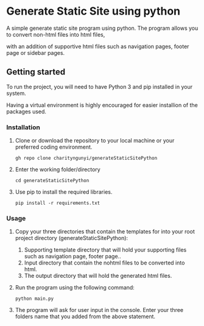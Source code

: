 # Generate Static Site using python
A simple generate static site program using python. The program allows you to convert non-html files into html files,

with an addition of supportive html files such as navigation pages, footer page or sidebar pages.
## Getting started
To run the project, you will need to have Python 3 and pip installed in your system.

Having a virtual environment is highly encouraged for easier installion of the packages used.
### Installation
1. Clone or download the repository to your local machine or your preferred coding environment.


    `gh repo clone charityngunyi/generateStaticSitePython`

2. Enter the working folder/directory

    `cd generateStaticSitePython`

3. Use pip to install the required libraries.

    `pip install -r requirements.txt`

### Usage
1. Copy your three directories that contain the templates for into your root project directory (generateStaticSitePython):
    1. Supporting template directory that will hold your supporting files such as navigation page, footer page..
    2. Input directory that contain the nohtml files to be converted into html.
    3. The output directory that will hold the generated html files.

2. Run the program using the following command:

    `python main.py`

3. The program will ask for user input in the console. Enter your three folders name that you added from the above statement.
